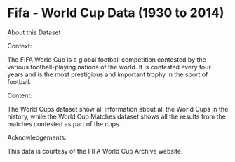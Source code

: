 # Fifa - World Cup Data (1930 to 2014)
About this Dataset

Context:

The FIFA World Cup is a global football competition contested by the various football-playing nations of the world. It is contested every four years and is the most prestigious and important trophy in the sport of football.

Content:

The World Cups dataset show all information about all the World Cups in the history, while the World Cup Matches dataset shows all the results from the matches contested as part of the cups.

Acknowledgements:

This data is courtesy of the FIFA World Cup Archive website.

